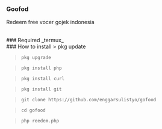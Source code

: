 ### Goofod
Redeem free vocer gojek indonesia

<br>
### Required
_termux_

<br>
### How to install
>     pkg update

>     pkg upgrade

>     pkg install php

>     pkg install curl

>     pkg install git

>     git clone https://github.com/enggarsulistyo/gofood

>     cd gofood

>     php reedem.php
